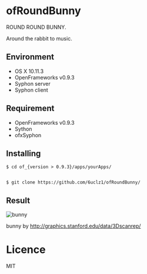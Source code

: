 # ofRoundBunny

ROUND ROUND BUNNY.

Around the rabbit to music.

## Environment
* OS X 10.11.3
* OpenFrameworks v0.9.3
* Syphon server
* Syphon client

## Requirement
* OpenFrameworks v0.9.3
* Sython
* ofxSyphon

## Installing



    $ cd of_{version > 0.9.3}/apps/yourApps/
    

    $ git clone https://github.com/6uclz1/ofRoundBunny/

## Result

![bunny](https://www.dropbox.com/s/h7h508363sz6nwz/bunny.gif?dl=1)


bunny by http://graphics.stanford.edu/data/3Dscanrep/


# Licence

MIT
